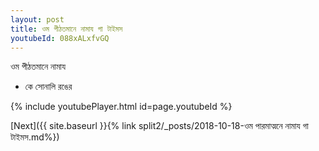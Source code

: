 ```yaml
---
layout: post
title: ওম পীঠতমানে নামায গা টাইমস
youtubeId: 088xALxfvGQ
---
```

 
 
 ওম পীঠতমানে নামায  
 
 -  কে সোনালি রঙের 
 
  
 
  
 
 
 
 
 
 


{% include youtubePlayer.html id=page.youtubeId %}
 
[Next]({{ site.baseurl }}{% link  split2/_posts/2018-10-18-ওম পারমাত্মনে নামায গা টাইমস.md%})
 
